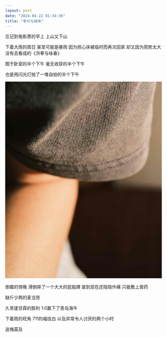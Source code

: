 ```yaml
---
layout: post
date: "2024-04-22 01:34:36"
title: "幸せな結末"
---
```



忘记到电影票的早上
上山又下山

下着大雨的周日
甚至可能是暴雨
因为担心床被临时而再次回家
却又因为雨势太大没有去看成的《洪拳与咏春》

囿于卧室的半个下午
毫无收获的半个下午

也是用闪光灯拍了一堆自拍的半个下午

<img alt="Home" src="/assets/posts/home.jpg" class="post-image black"/>

倒霉的傍晚
滑倒摔了一个大大的屁股蹲
直到现在还隐隐作痛
只能敷上膏药

缺斤少两的麦当劳

久旱逢甘霖的胜利
1:0赢下了青岛海牛

下着雨的旺角
711的福佳白
以及异常令人讨厌的两个小时

追悔莫及
